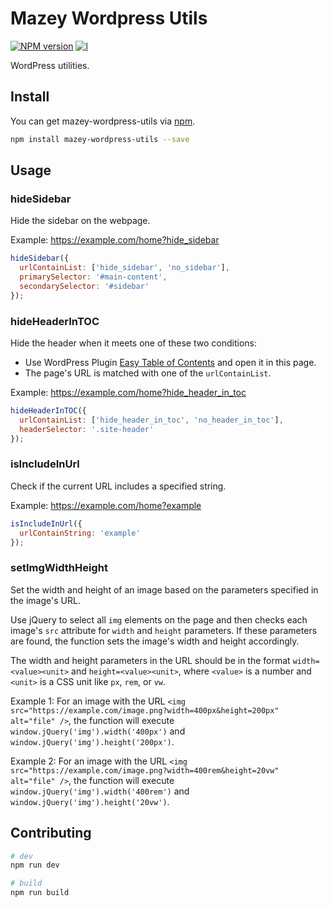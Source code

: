 # Mazey Wordpress Utils

[![NPM version][npm-image]][npm-url]
[![l][l-image]][l-url]

[npm-image]: https://img.shields.io/npm/v/mazey-wordpress-utils
[npm-url]: https://npmjs.org/package/mazey-wordpress-utils
[l-image]: https://img.shields.io/npm/l/mazey-wordpress-utils
[l-url]: https://github.com/mazeyqian/mazey-wordpress-utils

WordPress utilities.

## Install

You can get mazey-wordpress-utils via [npm](https://www.npmjs.com/package/mazey-wordpress-utils).

```bash
npm install mazey-wordpress-utils --save
```

## Usage

### hideSidebar

Hide the sidebar on the webpage.

Example: <https://example.com/home?hide_sidebar>

```javascript
hideSidebar({
  urlContainList: ['hide_sidebar', 'no_sidebar'],
  primarySelector: '#main-content',
  secondarySelector: '#sidebar'
});
```

### hideHeaderInTOC

Hide the header when it meets one of these two conditions:

- Use WordPress Plugin [Easy Table of Contents](https://wordpress.org/plugins/easy-table-of-contents/) and open it in this page.
- The page's URL is matched with one of the `urlContainList`.

Example: <https://example.com/home?hide_header_in_toc>

```javascript
hideHeaderInTOC({
  urlContainList: ['hide_header_in_toc', 'no_header_in_toc'],
  headerSelector: '.site-header'
});
```

### isIncludeInUrl

Check if the current URL includes a specified string.

Example: <https://example.com/home?example>

```javascript
isIncludeInUrl({
  urlContainString: 'example'
});
```

### setImgWidthHeight

Set the width and height of an image based on the parameters specified in the image's URL.

Use jQuery to select all `img` elements on the page and then checks each image's `src` attribute for `width` and `height` parameters. If these parameters are found, the function sets the image's width and height accordingly.

The width and height parameters in the URL should be in the format `width=<value><unit>` and `height=<value><unit>`, where `<value>` is a number and `<unit>` is a CSS unit like `px`, `rem`, or `vw`.

Example 1:
For an image with the URL `<img src="https://example.com/image.png?width=400px&height=200px" alt="file" />`, the function will execute `window.jQuery('img').width('400px')` and `window.jQuery('img').height('200px')`.

Example 2:
For an image with the URL `<img src="https://example.com/image.png?width=400rem&height=20vw" alt="file" />`, the function will execute `window.jQuery('img').width('400rem')` and `window.jQuery('img').height('20vw')`.

## Contributing

```bash
# dev
npm run dev

# build
npm run build
```
